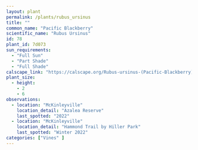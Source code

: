 ```yaml
---
layout: plant                                                              
permalink: /plants/rubus_ursinus
title: ""
common_name: "Pacific Blackberry"
scientific_name: "Rubus Ursinus"
id: 78
plant_id: 7d073
sun_requirements:
  - "Full Sun"
  - "Part Shade"
  - "Full Shade"
calscape_link: "https://calscape.org/Rubus-ursinus-(Pacific-Blackberry)"
plant_size:
  - height: 
    - 2
    - 6
observations: 
  - location: "McKinleyville"
    location_detail: "Azalea Reserve"
    last_spotted: "2022"
  - location: "McKinleyville"
    location_detail: "Hammond Trail by Hiller Park" 
    last_spotted: "Winter 2022"
categories: ["Vines" ]
---
```


